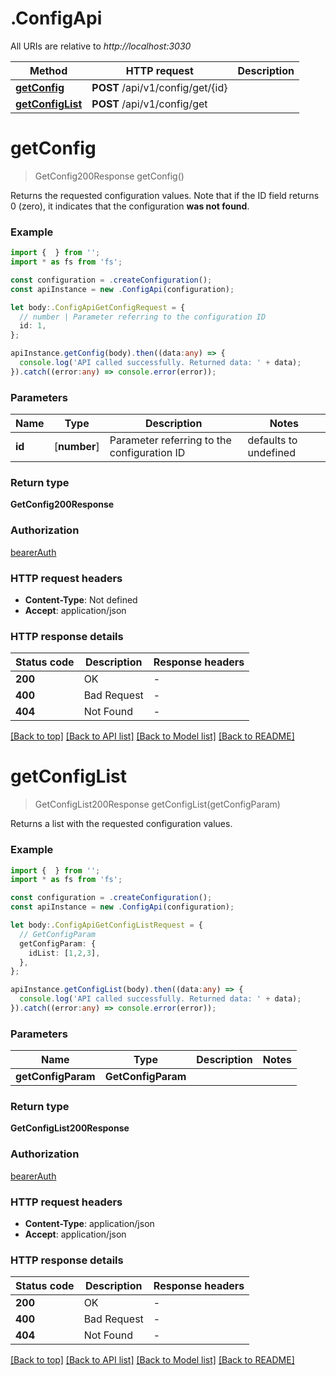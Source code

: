 # .ConfigApi

All URIs are relative to *http://localhost:3030*

Method | HTTP request | Description
------------- | ------------- | -------------
[**getConfig**](ConfigApi.md#getConfig) | **POST** /api/v1/config/get/{id} | 
[**getConfigList**](ConfigApi.md#getConfigList) | **POST** /api/v1/config/get | 


# **getConfig**
> GetConfig200Response getConfig()

Returns the requested configuration values. Note that if the ID field returns 0 (zero), it indicates that the configuration <b>was not found</b>.

### Example


```typescript
import {  } from '';
import * as fs from 'fs';

const configuration = .createConfiguration();
const apiInstance = new .ConfigApi(configuration);

let body:.ConfigApiGetConfigRequest = {
  // number | Parameter referring to the configuration ID
  id: 1,
};

apiInstance.getConfig(body).then((data:any) => {
  console.log('API called successfully. Returned data: ' + data);
}).catch((error:any) => console.error(error));
```


### Parameters

Name | Type | Description  | Notes
------------- | ------------- | ------------- | -------------
 **id** | [**number**] | Parameter referring to the configuration ID | defaults to undefined


### Return type

**GetConfig200Response**

### Authorization

[bearerAuth](README.md#bearerAuth)

### HTTP request headers

 - **Content-Type**: Not defined
 - **Accept**: application/json


### HTTP response details
| Status code | Description | Response headers |
|-------------|-------------|------------------|
**200** | OK |  -  |
**400** | Bad Request |  -  |
**404** | Not Found |  -  |

[[Back to top]](#) [[Back to API list]](README.md#documentation-for-api-endpoints) [[Back to Model list]](README.md#documentation-for-models) [[Back to README]](README.md)

# **getConfigList**
> GetConfigList200Response getConfigList(getConfigParam)

Returns a list with the requested configuration values.

### Example


```typescript
import {  } from '';
import * as fs from 'fs';

const configuration = .createConfiguration();
const apiInstance = new .ConfigApi(configuration);

let body:.ConfigApiGetConfigListRequest = {
  // GetConfigParam
  getConfigParam: {
    idList: [1,2,3],
  },
};

apiInstance.getConfigList(body).then((data:any) => {
  console.log('API called successfully. Returned data: ' + data);
}).catch((error:any) => console.error(error));
```


### Parameters

Name | Type | Description  | Notes
------------- | ------------- | ------------- | -------------
 **getConfigParam** | **GetConfigParam**|  |


### Return type

**GetConfigList200Response**

### Authorization

[bearerAuth](README.md#bearerAuth)

### HTTP request headers

 - **Content-Type**: application/json
 - **Accept**: application/json


### HTTP response details
| Status code | Description | Response headers |
|-------------|-------------|------------------|
**200** | OK |  -  |
**400** | Bad Request |  -  |
**404** | Not Found |  -  |

[[Back to top]](#) [[Back to API list]](README.md#documentation-for-api-endpoints) [[Back to Model list]](README.md#documentation-for-models) [[Back to README]](README.md)


